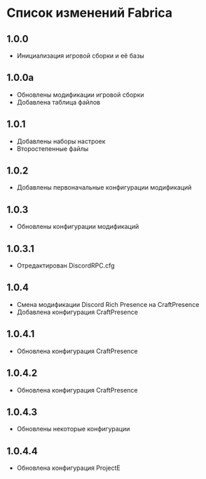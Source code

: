 # Список изменений Fabrica

## 1.0.0

* Инициализация игровой сборки и её базы 

## 1.0.0a

* Обновлены модификации игровой сборки
* Добавлена таблица файлов

## 1.0.1

* Добавлены наборы настроек
* Второстепенные файлы

## 1.0.2

* Добавлены первоначальные конфигурации модификаций

## 1.0.3

* Обновлены конфигурации модификаций

## 1.0.3.1

* Отредактирован DiscordRPC.cfg

## 1.0.4

* Смена модификации Discord Rich Presence на CraftPresence
* Добавлена конфигурация CraftPresence

## 1.0.4.1

* Обновлена конфигурация CraftPresence

## 1.0.4.2

* Обновлена конфигурация CraftPresence

## 1.0.4.3

* Обновлены некоторые конфигурации

## 1.0.4.4

* Обновлена конфигурация ProjectE